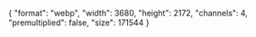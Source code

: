 {
  "format": "webp",
  "width": 3680,
  "height": 2172,
  "channels": 4,
  "premultiplied": false,
  "size": 171544
}